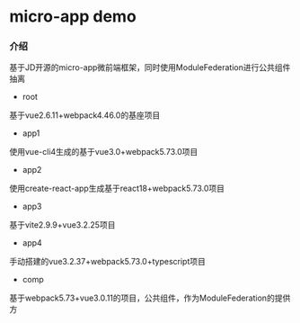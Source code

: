 # micro-app demo

### 介绍

基于JD开源的micro-app微前端框架，同时使用ModuleFederation进行公共组件抽离

- root

基于vue2.6.11+webpack4.46.0的基座项目

- app1

使用vue-cli4生成的基于vue3.0+webpack5.73.0项目

- app2

使用create-react-app生成基于react18+webpack5.73.0项目

- app3

基于vite2.9.9+vue3.2.25项目

- app4

手动搭建的vue3.2.37+webpack5.73.0+typescript项目

- comp

基于webpack5.73+vue3.0.11的项目，公共组件，作为ModuleFederation的提供方

### 